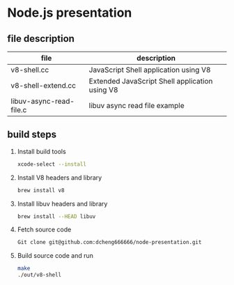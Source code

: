 # Node.js presentation

## file description

| file | description|
| --                      | -- |
| v8-shell.cc             | JavaScript Shell application using V8 |
| v8-shell-extend.cc      | Extended JavaScript Shell application using V8 |
| libuv-async-read-file.c | libuv async read file example|

## build steps

1. Install build tools

    ```bash
    xcode-select --install
    ```

2. Install V8 headers and library

    ```bash
    brew install v8
    ```

3. Install libuv headers and library

    ```bash
    brew install --HEAD libuv
    ```

4. Fetch source code

    ```bash
    Git clone git@github.com:dcheng666666/node-presentation.git
    ```

5. Build source code and run

    ```bash
    make
    ./out/v8-shell
    ```
